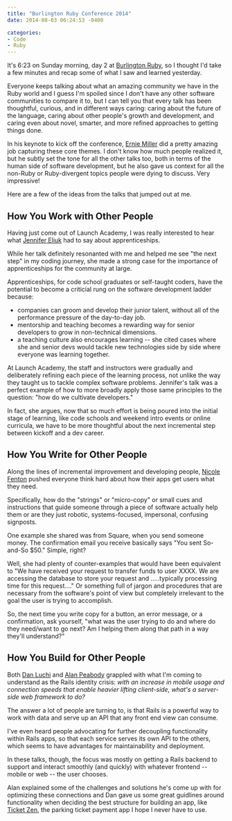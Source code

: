 ```yaml
---
title: "Burlington Ruby Conference 2014"
date: 2014-08-03 06:24:53 -0400

categories: 
- Code
- Ruby
---
```

It's 6:23 on Sunday morning, day 2 at [Burlington Ruby](http://burlingtonrubyconference.com/), so I thought I'd take a few minutes and recap some of what I saw and learned yesterday.

Everyone keeps talking about what an amazing community we have in the Ruby world and I guess I'm spoiled since I don't have any other software communities to compare it to, but I can tell you that every talk has been thoughtful, curious, and in different ways caring: caring about the future of the language, caring about other people's growth and development, and caring even about novel, smarter, and more refined approaches to getting things done.
<!-- more -->

In his keynote to kick off the conference, [Ernie Miller](http://erniemiller.org/) did a pretty amazing job capturing these core themes. I don't know how much people realized it, but he subtly set the tone for all the other talks too, both in terms of the human side of software development, but he also gave us context for all the non-Ruby or Ruby-divergent topics people were dying to discuss. Very impressive!

Here are a few of the ideas from the talks that jumped out at me.

How You Work with Other People
------------------------------

Having just come out of Launch Academy, I was really interested to hear what [Jennifer Eliuk](http://jennifereliuk.com/about/) had to say about apprenticeships.

While her talk definitely resonanted with me and helped me see "the next step" in my coding journey, she made a strong case for the importance of apprenticeships for the community at large.

Apprenticeships, for code school graduates or self-taught coders, have the potential to become a criticial rung on the software development ladder because:

- companies can groom and develop their junior talent, without all of the performance pressure of the day-to-day job.
- mentorship and teaching becomes a rewarding way for senior developers to grow in non-technical dimensions.
- a teaching culture also encourages learning -- she cited cases where she and senior devs would tackle new technologies side by side where everyone was learning together.

At Launch Academy, the staff and instructors were gradually and deliberately refining each piece of the learning process, not unlike the way they taught us to tackle complex software problems. Jennifer's talk was a perfect example of how to more broadly apply those same principles to the question: "how do we cultivate developers."

In fact, she argues, now that so much effort is being poured into the initial stage of learning, like code schools and weekend intro events or online curricula, we have to be more thoughtful about the next incremental step between kickoff and a dev career.

How You Write for Other People
------------------------------

Along the lines of incremental improvement and developing people, [Nicole Fenton](http://nicolefenton.com/) pushed everyone think hard about how their apps get users what they need.

Specifically, how do the "strings" or "micro-copy" or small cues and instructions that guide someone through a piece of software actually help them or are they just robotic, systems-focused, impersonal, confusing signposts.

One example she shared was from Square, when you send someone money. The confirmation email you receive basically says "You sent So-and-So $50." Simple, right?

Well, she had plenty of counter-examples that would have been equivalent to "We have received your request to transfer funds to user XXXX. We are accessing the database to store your request and .....typically processing time for this request...." Or something full of jargon and procedures that are necessary from the software's point of view but completely irrelevant to the goal the user is trying to accomplish.

So, the next time you write copy for a button, an error message, or a confirmation, ask yourself, "what was the user trying to do and where do they need/want to go next? Am I helping them along that path in a way they'll understand?"

How You Build for Other People
------------------------------

Both [Dan Luchi](http://danluchi.com/) and [Alan Peabody](http://alanpeabody.com/) grappled with what I'm coming to understand as the Rails identity crisis: *with an increase in mobile usage and connection speeds that enable heavier lifting client-side, what's a server-side web framework to do?*

The answer a lot of people are turning to, is that Rails is a powerful way to work with data and serve up an API that any front end view can consume.

I've even heard people advocating for further decoupling functionality within Rails apps, so that each service serves its own API to the others, which seems to have advantages for maintainability and deployment.

In these talks, though, the focus was mostly on getting a Rails backend to support and interact smoothly (and quickly) with whatever frontend -- mobile or web -- the user chooses.

Alan explained some of the challenges and solutions he's come up with for optimizing these connections and Dan gave us some great guidlines around functionality when deciding the best structure for building an app, like [Ticket Zen](http://www.ticketzen.com/), the parking ticket payment app I hope I never have to use.




